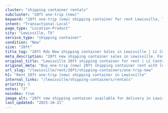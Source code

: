 ```yaml
---
cluster: "shipping container rentals"
subcluster: "20ft one-trip (new)"
keyword: "20ft one-trip (new) shipping container for rent Lewisville, TX"
intent: "Transactional-Local"
page_type: "Location-Product"
city: "Lewisville, TX"
service_type: "shipping container"
condition: "New"
size: "20ft"
title_tag: "20ft Rdx New shipping container Sales in Lewisville | LC Container"
meta_description: "20ft new shipping container sales in Lewisville. Fast delivery, competitive pricing. Serving shipping containers area. Quote ID: J0H. Call (214) 524-4168 for your free quote today."
original_title: "Lewisville 20ft shipping container for rent | LC Container"
original_meta: "Buy one-trip (new) 20ft shipping container rent with local delivery in Lewisville, TX. LC Container — local Since 2003. Request a fast quote today."
url_slug: "/lewisville/rent/20ft/shipping-containers/one-trip-new"
h1: "Rent 20ft one-trip (new) shipping container in Lewisville"
internal_links: "/lewisville/shipping-containers/rentals"
priority: 3
notes: "2"
noindex: true
image_alt: "20ft new shipping container available for delivery in Lewisville"
last_updated: "2025-10-21"
---
```


<!-- TODO: Add unique city/inventory copy, images, and internal links here. -->
